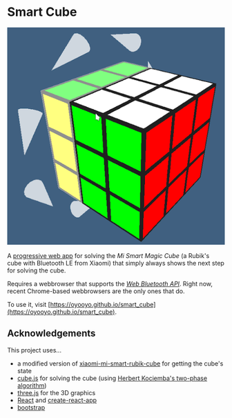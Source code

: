 # Smart Cube

[![](screenshot.png)](https://oyooyo.github.io/smart_cube)

A [progressive web app](https://en.wikipedia.org/wiki/Progressive_web_application) for solving the *Mi Smart Magic Cube* (a Rubik's cube with Bluetooth LE from Xiaomi) that simply always shows the next step for solving the cube.

Requires a webbrowser that supports the *[Web Bluetooth API](https://webbluetoothcg.github.io/web-bluetooth/)*. Right now, recent Chrome-based webbrowsers are the only ones that do.

To use it, visit [https://oyooyo.github.io/smart_cube](https://oyooyo.github.io/smart_cube).

## Acknowledgements

This project uses...
- a modified version of [xiaomi-mi-smart-rubik-cube](https://github.com/wachino/xiaomi-mi-smart-rubik-cube) for getting the cube's state
- [cube.js](https://github.com/ldez/cubejs) for solving the cube (using [Herbert Kociemba's two-phase algorithm](http://kociemba.org/cube.htm))
- [three.js](https://threejs.org/) for the 3D graphics
- [React](https://reactjs.org/) and [create-react-app](https://github.com/facebook/create-react-app)
- [bootstrap](https://getbootstrap.com/)
